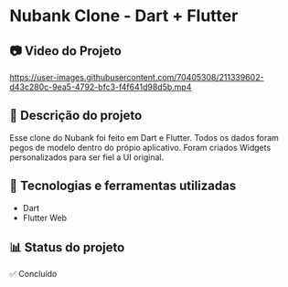 # Nubank Clone - Dart + Flutter
## 📷 Video do Projeto

https://user-images.githubusercontent.com/70405308/211339602-d43c280c-9ea5-4792-bfc3-f4f641d98d5b.mp4

## 📝 Descrição do projeto
Esse clone do Nubank foi feito em Dart e Flutter. Todos os dados foram pegos de modelo dentro do própio aplicativo. Foram criados Widgets personalizados para ser fiel a UI original.

## 🚀 Tecnologias e ferramentas utilizadas
* Dart
* Flutter Web

## 📊 Status do projeto
✅ Concluído
